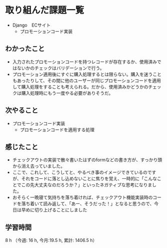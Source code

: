# 取り組んだ課題一覧
- Django　ECサイト
    - プロモーションコード実装

## わかったこと
- 入力されたプロモーションコードを持つレコードが存在するか、使用済みではないかのチェックはバリデーションで行う。
- プロモーション適用後にすぐに購入処理するとは限らない。購入を迷うこともあったりして、その間に他のユーザーが同じプロモーションコードを適用して購入処理をすることも考えられる。だから、使用済みかどうかのチェックは購入処理時にもう一度やる必要がありそうだ。

## 次やること
- プロモーションコード実装
    - プロモーションコードを適用する処理        

## 感じたこと
- チェックアウトの実装で散々書いたはずのformなどの書き方が、すっかり頭から消え去っていました。
- ここで、これして、こうしてと、やるべき事のイメージできているのですが、それをコードに落とし込めないことに焦りを覚え、一時的に「こんなことでこの先大丈夫なのだろうか？」といったネガティブな思考になりました。
- おそらく一晩寝て気持ちを落ち着ければ、チェックアウト機能実装時のコードを落ち着いて読み返して、「あー、そうだった！」となると思うので、今日は早めに切り上げることにしました

## 学習時間
8 h （今週: 16 h, 今月:19.5 h, 累計: 1406.5 h）